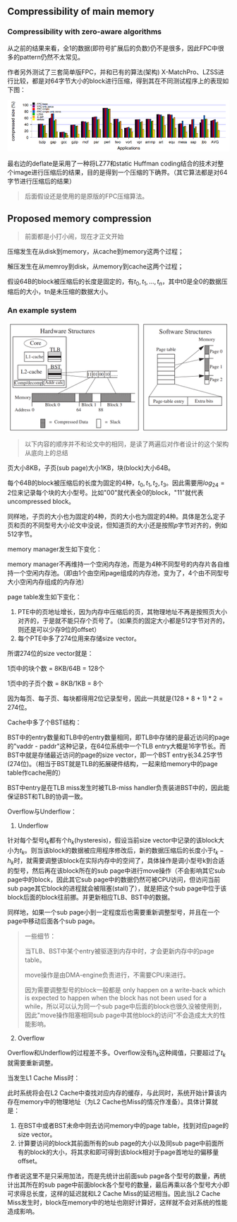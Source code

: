 ## Compressibility of main memory

### Compressibility with zero-aware algorithms

从之前的结果来看，全1的数据(即符号扩展后的负数)仍不是很多，因此FPC中很多的pattern仍然不太常见。

作者另外测试了三套简单版FPC，并和已有的算法(架构) X-MatchPro、LZSS进行比较，都是对64字节大小的block进行压缩，得到其在不同测试程序上的表现如下图：

![image-20211030111314545](./images/image008.png)

最右边的deflate是采用了一种将LZ77和static Huffman coding结合的技术对整个image进行压缩后的结果，目的是得到一个压缩的下确界。（其它算法都是对64字节进行压缩后的结果）

> 后面假设还是使用的是原版的FPC压缩算法。



## Proposed memory compression

> 前面都是小打小闹，现在才正文开始

压缩发生在从disk到memory，从cache到memory这两个过程；

解压发生在从memroy到disk，从memory到cache这两个过程；

假设64B的block被压缩后的长度是固定的，有$t_0,t_1,...,t_n$，其中t0是全0的数据压缩后的大小，tn是未压缩的数据大小。

### An example system

![image-20211030143248637](./images/image009.png)

> 以下内容的顺序并不和论文中的相同，是读了两遍后对作者设计的这个架构从底向上的总结

页大小8KB，子页(sub page)大小1KB，块(block)大小64B。

每个64B的block被压缩后的长度为固定的4种，$t_0,t_1,t_2,t_3$。因此需要用$log_24=2$位来记录每个块的大小型号。比如"00"就代表全0的block，"11"就代表uncompressed block。

同样地，子页的大小也为固定的4种，页的大小也为固定的4种。具体是怎么定子页和页的不同型号大小论文中没说，但知道页的大小还是按照$p$字节对齐的，例如512字节。



memory manager发生如下变化：

memory manager不再维持一个空闲内存池，而是为4种不同型号的内存片各自维持一个空闲内存池。（即由1个由空闲page组成的内存池，变为了，4个由不同型号大小空闲内存组成的内存池）



page table发生如下变化：

1. PTE中的页地址增长，因为内存中压缩后的页，其物理地址不再是按照页大小对齐的，于是就不能只存个页号了。（如果页的固定大小都是512字节对齐的，则还是可以少存9位的offset）
2. 每个PTE中多了274位用来存储size vector。



所谓274位的size vector就是：

1页中的块个数 = 8KB/64B = 128个

1页中的子页个数 = 8KB/1KB = 8个

因为每页、每子页、每块都得用2位记录型号，因此一共就是$(128+8+1)*2=274$位。



Cache中多了个BST结构：

BST中的entry数量和TLB中的entry数量相同，即TLB中存储的是最近访问的page的"vaddr - paddr"这种记录，在64位系统中一个TLB entry大概是16字节长。而BST中就是存储最近访问的page的size vector，即一个BST entry长34.25字节(274位)。（相当于BST就是TLB的拓展硬件结构，一起来给memory中的page table作cache用的）

BST中entry是在TLB miss发生时被TLB-miss handler负责装进BST中的，因此能保证BST和TLB的协调一致。



Overflow与Underflow：

1. Underflow

针对每个型号$t_k$都有个$h_k$(hysteresis)，假设当前size vector中记录的该block大小为$t_k$。则当该block的数据被应用程序修改后，新的数据压缩后的长度小于$t_k-h_k$时，就需要调整该block在实际内存中的空间了，具体操作是调小型号k到合适的型号，然后再在该block所在的sub page中进行move操作（不会影响其它sub page中的block，因此其它sub page中的数据仍然可被CPU访问，但访问当前sub page其它block的进程就会被阻塞(stall)了），就是把这个sub page中位于该block后面的block往前挪。并更新相应TLB、BST中的数据。

同样地，如果一个sub page小到一定程度后也需要重新调整型号，并且在一个page中移动后面各个sub page。

> 一些细节：
>
> 当TLB、BST中某个entry被驱逐到内存中时，才会更新内存中的page table。
>
> move操作是由DMA-engine负责进行，不需要CPU来进行。
>
> 因为需要调整型号的block一般都是 only happen on a write-back which is expected to happen when the block has not been used for a while，所以可以认为同一个sub page中后面的block也很久没被使用到，因此"move操作阻塞相同sub page中其他block的访问"不会造成太大的性能影响。

2. Overflow

Overflow和Underflow的过程差不多。Overflow没有$h_k$这种阈值，只要超过了$t_k$就需要重新调整。



当发生L1 Cache Miss时：

此时系统将会在L2 Cache中查找对应内存的缓存，与此同时，系统开始计算该内存在memory中的物理地址（为L2 Cache也Miss的情况作准备）。具体计算就是：

1. 在BST中或者BST未命中则去访问memory中的page table，找到对应page的size vector。
2. 计算要访问的block其前面所有的sub page的大小以及同sub page中前面所有的block的大小，将其求和即可得到该block相对于page首地址的偏移量offset。

作者说这里不是只采用加法，而是先统计出前面sub page各个型号的数量，再统计出其所在的sub page中前面block各个型号的数量，最后再乘以各个型号大小即可求得总长度，这样的延迟就和L2 Cache Miss的延迟相当。因此当L2 Cache Miss发生时，block在memory中的地址也刚好计算好，这样就不会对系统的性能造成影响。

